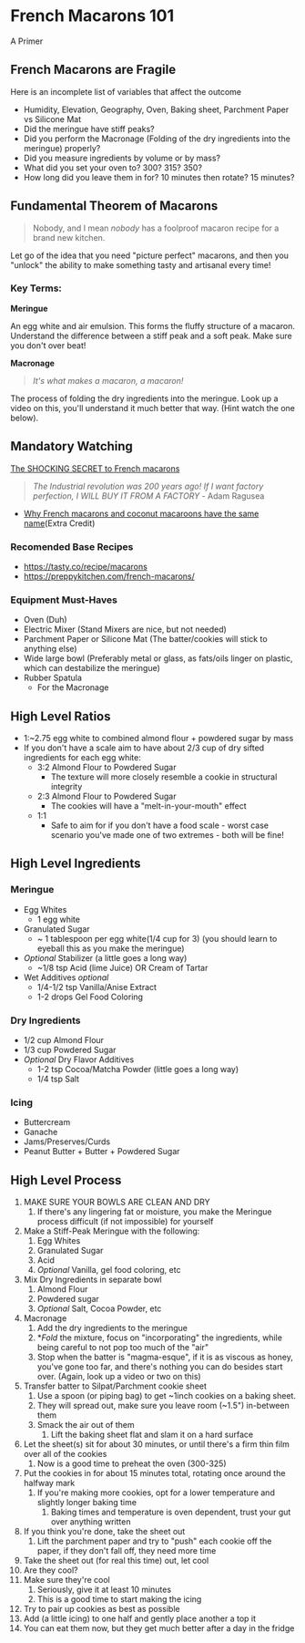 # French Macarons 101
A Primer

## French Macarons are Fragile 
Here is an incomplete list of variables that affect the outcome
* Humidity, Elevation, Geography, Oven, Baking sheet, Parchment Paper vs Silicone Mat
* Did the meringue have stiff peaks?
* Did you perform the Macronage (Folding of the dry ingredients into the meringue) properly?
* Did you measure ingredients by volume or by mass?
* What did you set your oven to? 300? 315? 350?
* How long did you leave them in for? 10 minutes then rotate? 15 minutes?

## Fundamental Theorem of Macarons
> Nobody, and I mean *nobody* has a foolproof macaron recipe for a brand new kitchen.

Let go of the idea that you need "picture perfect" macarons, and then you "unlock" the ability to make something tasty and artisanal every time! 

### Key Terms:

**Meringue**

 An egg white and air emulsion. This forms the fluffy structure of a macaron. Understand the difference between a stiff peak and a soft peak. Make sure you don't over beat!
  
**Macronage**

> *It's what makes a macaron, a macaron!*

The process of folding the dry ingredients into the meringue. Look up a video on this, you'll understand it much better that way. (Hint watch the one below).

## Mandatory Watching
[The SHOCKING SECRET to French macarons](https://www.youtube.com/watch?v=tsCvAijBn4Y)
  > *The Industrial revolution was 200 years ago! If I want factory perfection, I WILL BUY IT FROM A FACTORY* - Adam Ragusea 
  
* [Why French macarons and coconut macaroons have the same name](https://www.youtube.com/watch?v=nzcHeO43kgE)(Extra Credit)

### Recomended Base Recipes
* https://tasty.co/recipe/macarons
* https://preppykitchen.com/french-macarons/

### Equipment Must-Haves
* Oven (Duh)
* Electric Mixer (Stand Mixers are nice, but not needed)
* Parchment Paper or Silicone Mat (The batter/cookies will stick to anything else)
* Wide large bowl (Preferably metal or glass, as fats/oils linger on plastic, which can destabilize the meringue)
* Rubber Spatula
  * For the Macronage


## High Level Ratios
* 1:~2.75 egg white to combined almond flour + powdered sugar by mass
* If you don't have a scale aim to have about 2/3 cup of dry sifted ingredients for each egg white:
  * 3:2 Almond Flour to Powdered Sugar
    * The texture will more closely resemble a cookie in structural integrity 
  * 2:3 Almond Flour to Powdered Sugar
    * The cookies will have a "melt-in-your-mouth" effect
  * 1:1
    * Safe to aim for if you don't have a food scale - worst case scenario you've made one of two extremes - both will be fine!

## High Level Ingredients
### Meringue
* Egg Whites
  * 1 egg white
* Granulated Sugar
  * ~ 1 tablespoon per egg white(1/4 cup for 3) (you should learn to eyeball this as you make the meringue)
* *Optional* Stabilizer (a little goes a long way)
  * ~1/8 tsp Acid (lime Juice) OR Cream of Tartar
* Wet Additives *optional*
  * 1/4-1/2 tsp Vanilla/Anise Extract
  * 1-2 drops Gel Food Coloring


### Dry Ingredients
* 1/2 cup Almond Flour 
* 1/3 cup Powdered Sugar
* *Optional* Dry Flavor Additives
  * 1-2 tsp Cocoa/Matcha Powder (little goes a long way)
  * 1/4 tsp Salt

### Icing
* Buttercream
* Ganache 
* Jams/Preserves/Curds
* Peanut Butter + Butter + Powdered Sugar





## High Level Process
1) MAKE SURE YOUR BOWLS ARE CLEAN AND DRY
   1) If there's any lingering fat or moisture, you make the Meringue process difficult (if not impossible) for yourself
2) Make a Stiff-Peak Meringue with the following: 
   1) Egg Whites
   2) Granulated Sugar
   3) Acid
   4) *Optional* Vanilla, gel food coloring, etc
3) Mix Dry Ingredients in separate bowl
   1) Almond Flour
   2) Powdered sugar
   3) *Optional* Salt, Cocoa Powder, etc
4) Macronage
   1) Add the dry ingredients to the meringue
   2) **Fold* the mixture, focus on "incorporating" the ingredients, while being careful to not pop too much of the "air"
   3) Stop when the batter is "magma-esque", if it is as viscous as honey, you've gone too far, and there's nothing you can do besides start over. (Again, look up a video or two on this)
5) Transfer batter to Silpat/Parchment cookie sheet
   1) Use a spoon (or piping bag) to get ~1inch cookies on a baking sheet.
   2) They will spread out, make sure you leave room (~1.5") in-between them
   3) Smack the air out of them
      1) Lift the baking sheet flat and slam it on a hard surface
6) Let the sheet(s) sit for about 30 minutes, or until there's a firm thin film over all of the cookies
   1) Now is a good time to preheat the oven (300-325)
7) Put the cookies in for about 15 minutes total, rotating once around the halfway mark
   1) If you're making more cookies, opt for a lower temperature and slightly longer baking time
      1) Baking times and temperature is oven dependent, trust your gut over anything written
8) If you think you're done, take the sheet out
      1) Lift the parchment paper and try to "push" each cookie off the paper, if they don't fall off, they need more time
9) Take the sheet out (for real this time) out, let cool
10) Are they cool?
11) Make sure they're cool 
    1)  Seriously, give it at least 10 minutes
    2)  This is a good time to start making the icing
12) Try to pair up cookies as best as possible
13) Add (a little icing) to one half and gently place another a top it
14) You can eat them now, but they get much better after a day in the fridge

